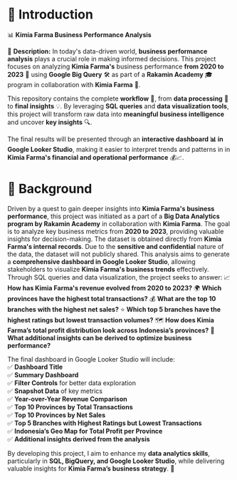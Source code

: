 # 🚀 Introduction
📊 **Kimia Farma Business Performance Analysis**

📌 **Description:**
In today's data-driven world, **business performance analysis** plays a crucial role in making informed decisions. This project focuses on analyzing **Kimia Farma's** business performance **from 2020 to 2023** 📅 using **Google Big Query** 🛠️ as part of a **Rakamin Academy** 🎓 program in collaboration with **Kimia Farma** 🏥.

This repository contains the complete **workflow** 🔄, from **data processing** 🧩 to **final insights** 💡. By leveraging **SQL queries** and **data visualization tools**, this project will transform raw data into **meaningful business intelligence** and uncover **key insights** 🔍.

The final results will be presented through an **interactive dashboard 📊 in Google Looker Studio**, making it easier to interpret trends and patterns in in **Kimia Farma's financial and operational performance** 💰📈.

# 📖 Background

Driven by a quest to gain deeper insights into **Kimia Farma's business performance**, this project was initiated as a part of a **Big Data Analytics program by Rakamin Academy** in collaboration with **Kimia Farma**. The goal is to analyze key business metrics from **2020 to 2023**, providing valuable insights for decision-making.
The dataset is obtained directly from **Kimia Farma's internal records**. Due to the **sensitive and confidential** nature of the data, the dataset will not publicly shared. This analysis aims to generate a **comprehensive dashboard in Google Looker Studio**, allowing stakeholders to visualize **Kimia Farma's business trends** effectively.
Through SQL queries and data visualization, the project seeks to answer:
📈 **How has Kimia Farma's revenue evolved from 2020 to 2023?**
🌍 **Which provinces have the highest total transactions?**
💰 **What are the top 10 branches with the highest net sales?**
⭐ **Which top 5 branches have the highest ratings but lowest transaction volumes?**
🗺️ **How does Kimia Farma’s total profit distribution look across Indonesia’s provinces?**
🔎 **What additional insights can be derived to optimize business performance?**

The final dashboard in Google Looker Studio will include:  
✅ **Dashboard Title**  
✅ **Summary Dashboard**  
✅ **Filter Controls** for better data exploration  
✅ **Snapshot Data** of key metrics  
✅ **Year-over-Year Revenue Comparison**  
✅ **Top 10 Provinces by Total Transactions**  
✅ **Top 10 Provinces by Net Sales**  
✅ **Top 5 Branches with Highest Ratings but Lowest Transactions**  
✅ **Indonesia’s Geo Map for Total Profit per Province**  
✅ **Additional insights derived from the analysis**  

By developing this project, I aim to enhance my **data analytics skills**, particularly in **SQL, BigQuery, and Google Looker Studio**, while delivering valuable insights for **Kimia Farma’s business strategy**. 🚀
